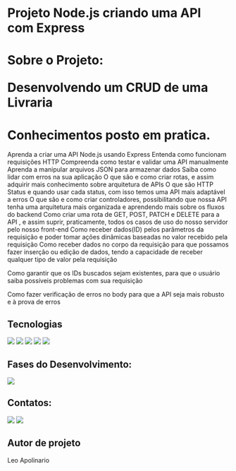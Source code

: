 
<h1>Projeto Node.js criando uma API com Express</h1>

<h1>Sobre o Projeto:<p> Desenvolvendo um CRUD de uma Livraria</p></h1>



<h1>Conhecimentos posto em pratica.</h1>
Aprenda a criar uma API Node.js usando Express
Entenda como funcionam requisições HTTP
Compreenda como testar e validar uma API manualmente
Aprenda a manipular arquivos JSON para armazenar dados
Saiba como lidar com erros na sua aplicação
O que são e como criar rotas, e assim adquirir mais conhecimento sobre arquitetura de APIs
O que são HTTP Status e quando usar cada status, com isso temos uma API mais adaptável a erros
O que são e como criar controladores, possibilitando que nossa API tenha uma arquitetura mais organizada e aprendendo mais sobre os fluxos do backend
Como criar uma rota de GET, POST, PATCH e DELETE para a API , e assim suprir, praticamente, todos os casos de uso do nosso servidor pelo nosso front-end
Como receber dados(ID) pelos parâmetros da requisição e poder tomar ações dinâmicas baseadas no valor recebido pela requisição
Como receber dados no corpo da requisição para que possamos fazer inserção ou edição de dados, tendo a capacidade de receber qualquer tipo de valor pela requisição

<p>Como garantir que os IDs buscados sejam existentes, para que o usuário saiba possíveis problemas com sua requisição</p>
<p>Como fazer verificação de erros no body para que a API seja mais robusto e à prova de erros</p>
<p></p>
<p></p>
<p></p>
  

##  Tecnologias
<div>
  <img src="https://img.shields.io/badge/vscode-00BFFF?style=for-the-badge&logo=visualstudio&logoColor=black">
  <img src="https://img.shields.io/badge/typescript-88bcd1?style=for-the-badge&logo=typescript&logoColor=black">
  <img src="https://img.shields.io/badge/JavaScript-F7DF1E?style=for-the-badge&logo=javascript&logoColor=black">
  <img src="https://img.shields.io/badge/Git-FF3300?style=for-the-badge&logo=Git&logoColor=black">
  <img src="https://img.shields.io/badge/Github-808080?style=for-the-badge&logo=Github&logoColor=black">

  
</div>

## Fases do Desenvolvimento:

</div>
<p align="right , float: right">
<img loading="lazy" src="http://img.shields.io/static/v1?label=STATUS&message=Back-End%20Em-Desenvolvimento&color=F7DF1E&style=for-the-badge"/>
</p>


## Contatos:

<div>
<a href = "leosantosap@outlook.com"><img loading="lazy" src="https://img.shields.io/badge/outlook-D14836?style=for-the-badge&logo=outlook&logoColor=white" target="_blank"></a>
<a href="https://www.linkedin.com/in/leobaldo-apolinario" target="_blank">
  <img loading="lazy" src="https://img.shields.io/badge/-LinkedIn-%230077B5?style=for-the-badge&logo=linkedin&logoColor=white" target="_blank"></a> 

</div>

## Autor de projeto

Leo Apolinario







 
 
